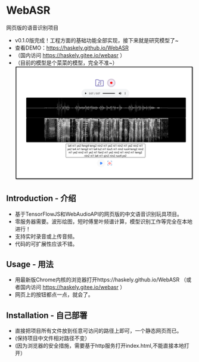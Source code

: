 # WebASR
网页版的语音识别项目

* v0.1.0版完成！工程方面的基础功能全部实现，接下来就是研究模型了~
* 查看DEMO：https://haskely.github.io/WebASR 
* （国内访问 https://haskely.gitee.io/webasr ）
* （目前的模型是个菜菜的模型，完全不准~）
![WebASR网页截图](https://raw.githubusercontent.com/Haskely/WebASR/master/screenshot/WebASR.png)
## Introduction - 介绍
* 基于TensorFlowJS和WebAudioAPI的网页版的中文语音识别玩具项目。
* 零服务器需要。波形绘图，短时傅里叶频谱计算，模型识别工作等完全在本地进行！
* 支持实时录音或上传音频。
* 代码的可扩展性应该不错。

## Usage - 用法
* 用最新版Chrome内核的浏览器打开https://haskely.github.io/WebASR （或者国内访问 https://haskely.gitee.io/webasr ）
* 网页上的按钮都点一点，就会了。

## Installation - 自己部署
* 直接把项目所有文件放到任意可访问的路径上即可，一个静态网页而已。
* (保持项目中文件相对路径不变）
* (因为浏览器的安全措施，需要基于http服务打开index.html,不能直接本地打开）

